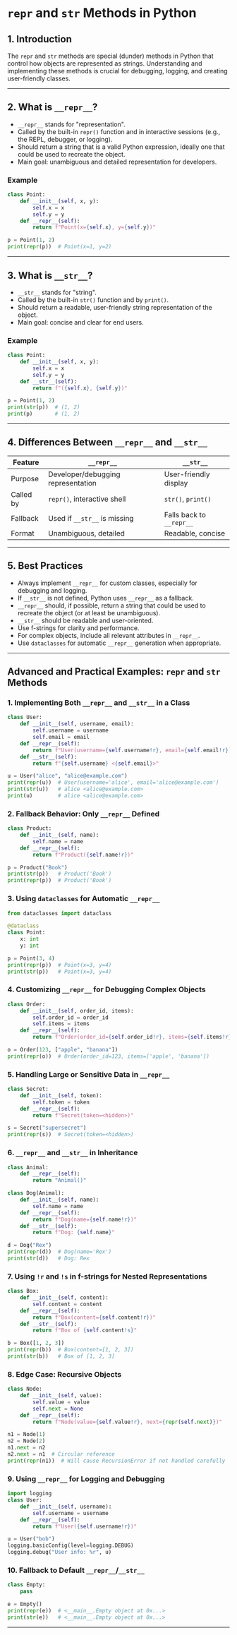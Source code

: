 # `repr` and `str` Methods in Python

## 1. Introduction

The `repr` and `str` methods are special (dunder) methods in Python that control how objects are represented as strings. Understanding and implementing these methods is crucial for debugging, logging, and creating user-friendly classes.

---

## 2. What is `__repr__`?

- `__repr__` stands for "representation".
- Called by the built-in `repr()` function and in interactive sessions (e.g., the REPL, debugger, or logging).
- Should return a string that is a valid Python expression, ideally one that could be used to recreate the object.
- Main goal: unambiguous and detailed representation for developers.

### Example

```python
class Point:
    def __init__(self, x, y):
        self.x = x
        self.y = y
    def __repr__(self):
        return f"Point(x={self.x}, y={self.y})"

p = Point(1, 2)
print(repr(p))  # Point(x=1, y=2)
```

---

## 3. What is `__str__`?

- `__str__` stands for "string".
- Called by the built-in `str()` function and by `print()`.
- Should return a readable, user-friendly string representation of the object.
- Main goal: concise and clear for end users.

### Example

```python
class Point:
    def __init__(self, x, y):
        self.x = x
        self.y = y
    def __str__(self):
        return f"({self.x}, {self.y})"

p = Point(1, 2)
print(str(p))  # (1, 2)
print(p)       # (1, 2)
```

---

## 4. Differences Between `__repr__` and `__str__`

| Feature         | `__repr__`                        | `__str__`                  |
|----------------|------------------------------------|----------------------------|
| Purpose        | Developer/debugging representation | User-friendly display      |
| Called by      | `repr()`, interactive shell        | `str()`, `print()`         |
| Fallback       | Used if `__str__` is missing       | Falls back to `__repr__`   |
| Format         | Unambiguous, detailed              | Readable, concise          |

---

## 5. Best Practices

- Always implement `__repr__` for custom classes, especially for debugging and logging.
- If `__str__` is not defined, Python uses `__repr__` as a fallback.
- `__repr__` should, if possible, return a string that could be used to recreate the object (or at least be unambiguous).
- `__str__` should be readable and user-oriented.
- Use f-strings for clarity and performance.
- For complex objects, include all relevant attributes in `__repr__`.
- Use `dataclasses` for automatic `__repr__` generation when appropriate.

---

## Advanced and Practical Examples: `repr` and `str` Methods

### 1. Implementing Both `__repr__` and `__str__` in a Class

```python
class User:
    def __init__(self, username, email):
        self.username = username
        self.email = email
    def __repr__(self):
        return f"User(username={self.username!r}, email={self.email!r})"
    def __str__(self):
        return f"{self.username} <{self.email}>"

u = User("alice", "alice@example.com")
print(repr(u))  # User(username='alice', email='alice@example.com')
print(str(u))   # alice <alice@example.com>
print(u)        # alice <alice@example.com>
```

### 2. Fallback Behavior: Only `__repr__` Defined

```python
class Product:
    def __init__(self, name):
        self.name = name
    def __repr__(self):
        return f"Product({self.name!r})"

p = Product("Book")
print(str(p))   # Product('Book')
print(repr(p))  # Product('Book')
```

### 3. Using `dataclasses` for Automatic `__repr__`

```python
from dataclasses import dataclass

@dataclass
class Point:
    x: int
    y: int

p = Point(3, 4)
print(repr(p))  # Point(x=3, y=4)
print(str(p))   # Point(x=3, y=4)
```

### 4. Customizing `__repr__` for Debugging Complex Objects

```python
class Order:
    def __init__(self, order_id, items):
        self.order_id = order_id
        self.items = items
    def __repr__(self):
        return f"Order(order_id={self.order_id!r}, items={self.items!r})"

o = Order(123, ["apple", "banana"])
print(repr(o))  # Order(order_id=123, items=['apple', 'banana'])
```

### 5. Handling Large or Sensitive Data in `__repr__`

```python
class Secret:
    def __init__(self, token):
        self.token = token
    def __repr__(self):
        return f"Secret(token=<hidden>)"

s = Secret("supersecret")
print(repr(s))  # Secret(token=<hidden>)
```

### 6. `__repr__` and `__str__` in Inheritance

```python
class Animal:
    def __repr__(self):
        return "Animal()"

class Dog(Animal):
    def __init__(self, name):
        self.name = name
    def __repr__(self):
        return f"Dog(name={self.name!r})"
    def __str__(self):
        return f"Dog: {self.name}"

d = Dog("Rex")
print(repr(d))  # Dog(name='Rex')
print(str(d))   # Dog: Rex
```

### 7. Using `!r` and `!s` in f-strings for Nested Representations

```python
class Box:
    def __init__(self, content):
        self.content = content
    def __repr__(self):
        return f"Box(content={self.content!r})"
    def __str__(self):
        return f"Box of {self.content!s}"

b = Box([1, 2, 3])
print(repr(b))  # Box(content=[1, 2, 3])
print(str(b))   # Box of [1, 2, 3]
```

### 8. Edge Case: Recursive Objects

```python
class Node:
    def __init__(self, value):
        self.value = value
        self.next = None
    def __repr__(self):
        return f"Node(value={self.value!r}, next={repr(self.next)})"

n1 = Node(1)
n2 = Node(2)
n1.next = n2
n2.next = n1  # Circular reference
print(repr(n1))  # Will cause RecursionError if not handled carefully
```

### 9. Using `__repr__` for Logging and Debugging

```python
import logging
class User:
    def __init__(self, username):
        self.username = username
    def __repr__(self):
        return f"User({self.username!r})"

u = User("bob")
logging.basicConfig(level=logging.DEBUG)
logging.debug("User info: %r", u)
```

### 10. Fallback to Default `__repr__`/`__str__`

```python
class Empty:
    pass

e = Empty()
print(repr(e))  # <__main__.Empty object at 0x...>
print(str(e))   # <__main__.Empty object at 0x...>
```

---
